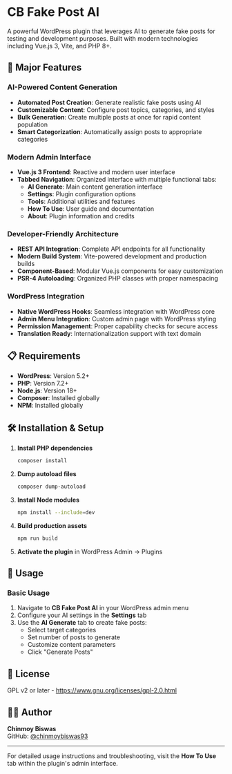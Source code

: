 # CB Fake Post AI

A powerful WordPress plugin that leverages AI to generate fake posts for testing and development purposes. Built with modern technologies including Vue.js 3, Vite, and PHP 8+.

## 🚀 Major Features

### AI-Powered Content Generation
- **Automated Post Creation**: Generate realistic fake posts using AI
- **Customizable Content**: Configure post topics, categories, and styles
- **Bulk Generation**: Create multiple posts at once for rapid content population
- **Smart Categorization**: Automatically assign posts to appropriate categories

### Modern Admin Interface
- **Vue.js 3 Frontend**: Reactive and modern user interface
- **Tabbed Navigation**: Organized interface with multiple functional tabs:
  - **AI Generate**: Main content generation interface
  - **Settings**: Plugin configuration options
  - **Tools**: Additional utilities and features
  - **How To Use**: User guide and documentation
  - **About**: Plugin information and credits

### Developer-Friendly Architecture
- **REST API Integration**: Complete API endpoints for all functionality
- **Modern Build System**: Vite-powered development and production builds
- **Component-Based**: Modular Vue.js components for easy customization
- **PSR-4 Autoloading**: Organized PHP classes with proper namespacing

### WordPress Integration
- **Native WordPress Hooks**: Seamless integration with WordPress core
- **Admin Menu Integration**: Custom admin page with WordPress styling
- **Permission Management**: Proper capability checks for secure access
- **Translation Ready**: Internationalization support with text domain

## 📋 Requirements

- **WordPress**: Version 5.2+
- **PHP**: Version 7.2+
- **Node.js**: Version 18+
- **Composer**: Installed globally
- **NPM**: Installed globally

## 🛠️ Installation & Setup

1. **Install PHP dependencies**  
   ```bash
   composer install
   ```

2. **Dump autoload files**  
   ```bash
   composer dump-autoload
   ```

3. **Install Node modules**  
   ```bash
   npm install --include=dev
   ```

4. **Build production assets**  
   ```bash
   npm run build
   ```

5. **Activate the plugin** in WordPress Admin → Plugins

## 🎯 Usage

### Basic Usage
1. Navigate to **CB Fake Post AI** in your WordPress admin menu
2. Configure your AI settings in the **Settings** tab
3. Use the **AI Generate** tab to create fake posts:
   - Select target categories
   - Set number of posts to generate
   - Customize content parameters
   - Click "Generate Posts"
   

## 📝 License

GPL v2 or later - https://www.gnu.org/licenses/gpl-2.0.html

## 👨‍💻 Author

**Chinmoy Biswas**  
GitHub: [@chinmoybiswas93](https://github.com/chinmoybiswas93)

---

For detailed usage instructions and troubleshooting, visit the **How To Use** tab within the plugin's admin interface.
